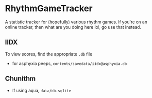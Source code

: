 # RhythmGameTracker
A statistic tracker for (hopefully) various rhythm games.
If you're on an online tracker, then what are you doing here lol, go use that instead.

## IIDX
To view scores, find the appropriate ```.db``` file
- for asphyxia peeps, ```contents/savedata/iidx@asphyxia.db```

## Chunithm
- If using aqua, ```data/db.sqlite```
